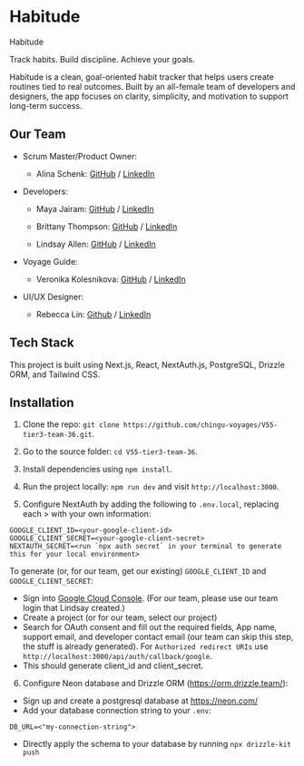 # Habitude

Habitude

Track habits. Build discipline. Achieve your goals.

Habitude is a clean, goal-oriented habit tracker that helps users create routines tied to real outcomes. Built by an all-female team of developers and designers, the app focuses on clarity, simplicity, and motivation to support long-term success.

## Our Team

- Scrum Master/Product Owner:

  - Alina Schenk: [GitHub](https://github.com/alina-can-code) / [LinkedIn](https://linkedin.com/in/alinamschenk)

- Developers:

  - Maya Jairam: [GitHub](https://github.com/mayajairam) / [LinkedIn](https://www.linkedin.com/in/mayajairam/)
  - Brittany Thompson: [GitHub](https://github.com/bpb2008) / [LinkedIn](https://linkedin.com/in/brittanythompson08)

  - Lindsay Allen: [GitHub](https://github.com/lkallen) / [LinkedIn](https://www.linkedin.com/in/lindsay-allen-54b46937/)

- Voyage Guide:

  - Veronika Kolesnikova: [GitHub](https://github.com/kolesnikova-dev) / [LinkedIn](https://linkedin.com/in/kolesnikova-dev/)

- UI/UX Designer:

  - Rebecca Lin: [Github](https://github.com/rebelin) / [LinkedIn](https://linkedin.com/in/rebecca-e-lin/)

## Tech Stack

This project is built using Next.js, React, NextAuth.js, PostgreSQL, Drizzle ORM, and Tailwind CSS.

## Installation

1. Clone the repo: `git clone https://github.com/chingu-voyages/V55-tier3-team-36.git`.

2. Go to the source folder: `cd V55-tier3-team-36`.

3. Install dependencies using `npm install`.

4. Run the project locally: `npm run dev` and visit `http://localhost:3000`.

5. Configure NextAuth by adding the following to `.env.local`, replacing each > with your own information:

```
GOOGLE_CLIENT_ID=<your-google-client-id>
GOOGLE_CLIENT_SECRET=<your-google-client-secret>
NEXTAUTH_SECRET=<run `npx auth secret` in your terminal to generate this for your local environment>
```

To generate (or, for our team, get our existing) `GOOGLE_CLIENT_ID` and `GOOGLE_CLIENT_SECRET`:

- Sign into [Google Cloud Console](https://console.cloud.google.com). (For our team, please use our team login that Lindsay created.)
- Create a project (or for our team, select our project)
- Search for OAuth consent and fill out the required fields, App name, support email, and developer contact email (our team can skip this step, the stuff is already generated). For `Authorized redirect URIs` use `http://localhost:3000/api/auth/callback/google`.
- This should generate client_id and client_secret.

6. Configure Neon database and Drizzle ORM (https://orm.drizzle.team/):

- Sign up and create a postgresql database at https://neon.com/
- Add your database connection string to your `.env`:

```
DB_URL=<"my-connection-string">
```

- Directly apply the schema to your database by running `npx drizzle-kit push`
